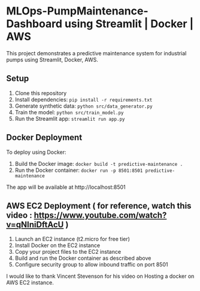 # MLOps-PumpMaintenance-Dashboard using Streamlit | Docker | AWS


This project demonstrates a predictive maintenance system for industrial pumps using Streamlit, Docker, AWS.

## Setup

1. Clone this repository
2. Install dependencies: `pip install -r requirements.txt`
3. Generate synthetic data: `python src/data_generator.py`
4. Train the model: `python src/train_model.py`
5. Run the Streamlit app: `streamlit run app.py`

## Docker Deployment

To deploy using Docker:

1. Build the Docker image: `docker build -t predictive-maintenance .`
2. Run the Docker container: `docker run -p 8501:8501 predictive-maintenance`

The app will be available at http://localhost:8501

## AWS EC2 Deployment ( for reference, watch this video : https://www.youtube.com/watch?v=qNIniDftAcU )

1. Launch an EC2 instance (t2.micro for free tier)
2. Install Docker on the EC2 instance
3. Copy your project files to the EC2 instance
4. Build and run the Docker container as described above
5. Configure security group to allow inbound traffic on port 8501

I would like to thank Vincent Stevenson for his video on Hosting a docker on AWS EC2 instance.
